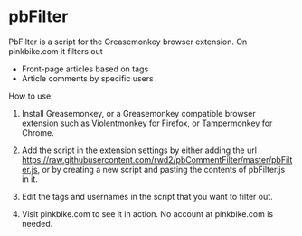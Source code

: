 # pbFilter

PbFilter is a script for the Greasemonkey browser extension. On pinkbike.com it filters out

- Front-page articles based on tags
- Article comments by specific users

How to use:

1) Install Greasemonkey, or a Greasemonkey compatible browser extension such as Violentmonkey for Firefox, or Tampermonkey for Chrome.

2) Add the script in the extension settings by either adding the url https://raw.githubusercontent.com/rwd2/pbCommentFilter/master/pbFilter.js, or by creating a new script and pasting the contents of pbFilter.js in it.

3) Edit the tags and usernames in the script that you want to filter out.

4) Visit pinkbike.com to see it in action. No account at pinkbike.com is needed.
